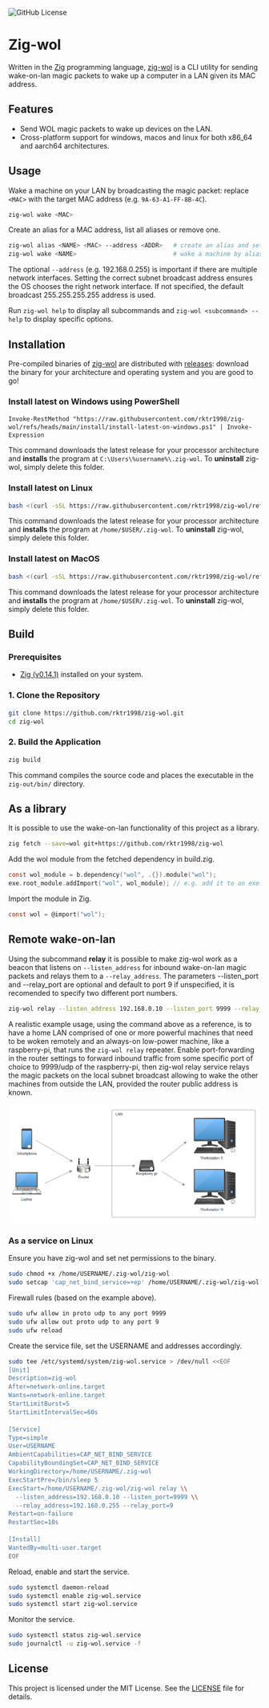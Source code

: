 ![GitHub License](https://img.shields.io/github/license/rktr1998/zig-wol)

# Zig-wol

Written in the [Zig](https://github.com/ziglang/zig) programming language, [zig-wol](https://github.com/rktr1998/zig-wol) is a CLI utility for sending wake-on-lan magic packets to wake up a computer in a LAN given its MAC address.

## Features

- Send WOL magic packets to wake up devices on the LAN.
- Cross-platform support for windows, macos and linux for both x86_64 and aarch64 architectures.

## Usage

Wake a machine on your LAN by broadcasting the magic packet: replace `<MAC>` with the target MAC address (e.g. `9A-63-A1-FF-8B-4C`).

```sh
zig-wol wake <MAC>
```

Create an alias for a MAC address, list all aliases or remove one.

```sh
zig-wol alias <NAME> <MAC> --address <ADDR>   # create an alias and set its broadcast
zig-wol wake <NAME>                           # wake a machine by alias
```

The optional `--address` (e.g. 192.168.0.255) is important if there are multiple network interfaces. Setting the correct subnet broadcast address ensures the OS chooses the right network interface. If not specified, the default broadcast 255.255.255.255 address is used.

Run `zig-wol help` to display all subcommands and `zig-wol <subcommand> --help` to display specific options.

## Installation

Pre-compiled binaries of [zig-wol](https://github.com/rktr1998/zig-wol) are distributed with [releases](https://github.com/rktr1998/zig-wol/releases): download the binary for your architecture and operating system and you are good to go!

### Install latest on Windows using PowerShell

```pwsh
Invoke-RestMethod "https://raw.githubusercontent.com/rktr1998/zig-wol/refs/heads/main/install/install-latest-on-windows.ps1" | Invoke-Expression
```

This command downloads the latest release for your processor architecture and **installs** the program at `C:\Users\%username%\.zig-wol`. To **uninstall** zig-wol, simply delete this folder.

### Install latest on Linux

```sh
bash <(curl -sSL https://raw.githubusercontent.com/rktr1998/zig-wol/refs/heads/main/install/install-latest-on-linux.sh)
```

This command downloads the latest release for your processor architecture and **installs** the program at `/home/$USER/.zig-wol`. To **uninstall** zig-wol, simply delete this folder.

### Install latest on MacOS

```sh
bash <(curl -sSL https://raw.githubusercontent.com/rktr1998/zig-wol/refs/heads/main/install/install-latest-on-macos.sh)
```

This command downloads the latest release for your processor architecture and **installs** the program at `/home/$USER/.zig-wol`. To **uninstall** zig-wol, simply delete this folder.

## Build

### Prerequisites

- [Zig (v0.14.1)](https://ziglang.org/download/) installed on your system.

### 1. Clone the Repository

```sh
git clone https://github.com/rktr1998/zig-wol.git
cd zig-wol
```

### 2. Build the Application

```sh
zig build
```

This command compiles the source code and places the executable in the `zig-out/bin/` directory.

## As a library

It is possible to use the wake-on-lan functionality of this project as a library.

```sh
zig fetch --save=wol git+https://github.com/rktr1998/zig-wol
```

Add the wol module from the fetched dependency in build.zig.

```c
const wol_module = b.dependency("wol", .{}).module("wol");
exe.root_module.addImport("wol", wol_module); // e.g. add it to an exe
```

Import the module in Zig.

```c
const wol = @import("wol");
```

## Remote wake-on-lan

Using the subcommand **relay** it is possible to make zig-wol work as a beacon that listens on `--listen_address` for inbound wake-on-lan magic packets and relays them to a `--relay_address`.
The parameters --listen_port and --relay_port are optional and default to port 9 if unspecified, it is recomended to specify two different port numbers.

```sh
zig-wol relay --listen_address 192.168.0.10 --listen_port 9999 --relay_address 192.168.0.255 --relay_port 9
```

A realistic example usage, using the command above as a reference, is to have a home LAN comprised of one or more powerful machines that need to be woken remotely and an always-on low-power machine, like a raspberry-pi, that runs the `zig-wol relay` repeater.
Enable port-forwarding in the router settings to forward inbound traffic from some specific port of choice to 9999/udp of the raspberry-pi, then zig-wol relay service relays the magic packets on the local subnet broadcast allowing to wake the other machines from outside the LAN, provided the router public address is known.

![relay-diagram](docs/assets/relay-diagram.png)

### As a service on Linux

Ensure you have zig-wol and set net permissions to the binary.

```sh
sudo chmod +x /home/USERNAME/.zig-wol/zig-wol
sudo setcap 'cap_net_bind_service=+ep' /home/USERNAME/.zig-wol/zig-wol
```

Firewall rules (based on the example above).

```sh
sudo ufw allow in proto udp to any port 9999
sudo ufw allow out proto udp to any port 9
sudo ufw reload
```

Create the service file, set the USERNAME and addresses accordingly.

```sh
sudo tee /etc/systemd/system/zig-wol.service > /dev/null <<EOF
[Unit]
Description=zig-wol
After=network-online.target
Wants=network-online.target
StartLimitBurst=5
StartLimitIntervalSec=60s

[Service]
Type=simple
User=USERNAME
AmbientCapabilities=CAP_NET_BIND_SERVICE
CapabilityBoundingSet=CAP_NET_BIND_SERVICE
WorkingDirectory=/home/USERNAME/.zig-wol
ExecStartPre=/bin/sleep 5
ExecStart=/home/USERNAME/.zig-wol/zig-wol relay \\
  --listen_address=192.168.0.10 --listen_port=9999 \\
  --relay_address=192.168.0.255 --relay_port=9
Restart=on-failure
RestartSec=10s

[Install]
WantedBy=multi-user.target
EOF

```

Reload, enable and start the service.

```sh
sudo systemctl daemon-reload
sudo systemctl enable zig-wol.service
sudo systemctl start zig-wol.service
```

Monitor the service.

```sh
sudo systemctl status zig-wol.service
sudo journalctl -u zig-wol.service -f
```

## License

This project is licensed under the MIT License. See the [LICENSE](LICENSE) file for details.

